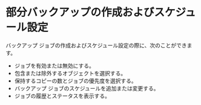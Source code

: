 部分バックアップの作成およびスケジュール設定
============================================

バックアップ ジョブの作成およびスケジュール設定の際に、次のことができます。

-   ジョブを有効または無効にする。
-   包含または除外するオブジェクトを選択する。
-   保持するコピーの数とジョブの優先度を選択する。
-   バックアップ ジョブのスケジュールを追加または変更する。
-   ジョブの履歴とステータスを表示する。
